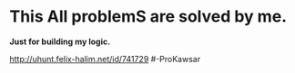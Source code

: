# This All problemS are solved by me.


**Just for building my logic.** 

http://uhunt.felix-halim.net/id/741729
#-ProKawsar
